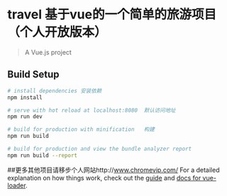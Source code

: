 # travel 基于vue的一个简单的旅游项目（个人开放版本）



> A Vue.js project

## Build Setup

``` bash
# install dependencies 安装依赖
npm install

# serve with hot reload at localhost:8080  默认访问地址
npm run dev

# build for production with minification   构建
npm run build

# build for production and view the bundle analyzer report
npm run build --report
```
##更多其他项目请移步个人网站http://www.chromevip.com/
For a detailed explanation on how things work, check out the [guide](http://vuejs-templates.github.io/webpack/) and [docs for vue-loader](http://vuejs.github.io/vue-loader).
